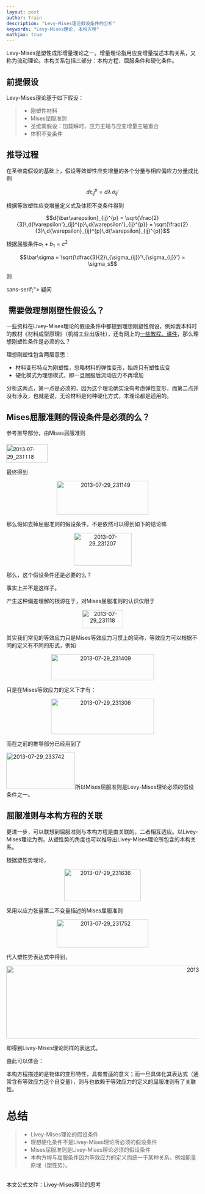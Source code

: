 ```yaml
---
layout: post
author: Train
description: "Levy-Mises理论假设条件的分析"
keywords: "Levy-Mises理论, 本构方程"
mathjax: true
---
```


Levy-Mises是塑性成形增量理论之一。增量理论指用应变增量描述本构关系，又称为流动理论。本构关系包括三部分：本构方程、屈服条件和硬化条件。

## 前提假设

Levy-Mises理论基于如下假设：

> * 刚塑性材料  
> * Mises屈服准则  
> * 圣维南假设：加载瞬时，应力主轴与应变增量主轴重合  
> * 体积不变条件

## 推导过程

在圣维南假设的基础上，假设等效塑性应变增量的各个分量与相应偏应力分量成比例

$$d\varepsilon_{ij}^{p} = d\lambda\,{\sigma_{ij}}'$$

根据等效塑性应变增量定义式及体积不变条件得到

$$d{\bar\varepsilon}_{ij}^{p} = \sqrt{\frac{2}{3}\,d{\varepsilon'}_{ij}^{p}\,d{\varepsilon'}_{ij}^{p}} = \sqrt{\frac{2}{3}\,d{\varepsilon}_{ij}^{p}\,d{\varepsilon}_{ij}^{p}}$$

根据屈服条件$a_1+b_1=c^2$

$$\bar\sigma = \sqrt{\dfrac{3}{2}\,{\sigma_{ij}}'\,{\sigma_{ij}}'} = \sigma_s$$



则



sans-serif;"> 疑问</span></span></h1>
<h2> 需要做理想刚塑性假设么？</h2>
一些资料在Livey-Mises理论的假设条件中都提到理想刚塑性假设，例如我本科时的教材《材料成型原理》（机械工业出版社），还有网上的<a href="http://jpkc.hfut.edu.cn/jpkc2004/2004/cxyn/kejian/shang/ch17_03.htm">一些教程、课件</a>，那么理想刚塑性条件是必须的么？

理想刚塑性包含两层意思：
<ul>
    <li>材料变形特点为刚塑性，忽略材料的弹性变形，始终只有塑性应变</li>
    <li>硬化模式为理想模式，即一旦屈服后流动应力不再增加</li>
</ul>
分析这两点，第一点是必须的，因为这个理论确实没有考虑弹性变形，而第二点并没有涉及，也就是说，无论材料是何种硬化方式，本理论都是适用的。
<h2>Mises屈服准则的假设条件是必须的么？</h2>
参考推导部分，由Mises屈服准则

<span class="Apple-style-span" style="font-family: 'Helvetica Neue', Helvetica, Arial, sans-serif;"><img class="wp-image-542 aligncenter" style="border-style: initial; border-color: initial; margin-top: 0.4em;" src="http://127.0.0.3/wordpress//wp-content/uploads/2013/07/2013-07-29_231118.jpg" alt="2013-07-29_231118" width="108" height="48" /></span>

最终得到
<p style="text-align: center;"><img class=" wp-image-543 aligncenter" style="border-style: initial; border-color: initial;" src="http://127.0.0.3/wordpress//wp-content/uploads/2013/07/2013-07-29_231149-300x110.jpg" alt="2013-07-29_231149" width="240" height="88" /></p>
那么假如去掉屈服准则的假设条件，不是依然可以得到如下的结论嘛
<p style="text-align: center;"><img class="wp-image-544 aligncenter" style="border-style: initial; border-color: initial;" src="http://127.0.0.3/wordpress//wp-content/uploads/2013/07/2013-07-29_231207.jpg" alt="2013-07-29_231207" width="151" height="85" /></p>
那么，这个假设条件还是必要的么？

事实上并不是这样子。

产生这种偏差理解的根源在于，对Mises屈服准则的认识仅限于
<p style="text-align: center;"><img class="aligncenter" style="border-style: initial; border-color: initial;" src="http://127.0.0.3/wordpress//wp-content/uploads/2013/07/2013-07-29_231118.jpg" alt="2013-07-29_231118" width="108" height="48" /></p>
<p style="text-align: left;">其实我们常见的等效应力只是Mises等效应力习惯上的简称，等效应力可以根据不同的定义有不同的形式，例如</p>
<p style="text-align: center;"><img class="wp-image-546 aligncenter" style="border-style: initial; border-color: initial;" src="http://127.0.0.3/wordpress//wp-content/uploads/2013/07/2013-07-29_231409-300x75.jpg" alt="2013-07-29_231409" width="270" height="68" /></p>
<p style="text-align: left;">只是在Mises等效应力的定义下才有：</p>
<p style="text-align: center;"><img class=" wp-image-545 aligncenter" style="border-style: initial; border-color: initial;" src="http://127.0.0.3/wordpress//wp-content/uploads/2013/07/2013-07-29_231306-300x103.jpg" alt="2013-07-29_231306" width="270" height="93" /></p>
<p style="text-align: left;">而在之前的推导部分已经用到了</p>
<p style="text-align: left;"><img class=" wp-image-550 aligncenter" style="border-style: initial; border-color: initial;" src="http://127.0.0.3/wordpress//wp-content/uploads/2013/07/2013-07-29_233742.jpg" alt="2013-07-29_233742" width="180" height="95" />所以Mises屈服准则是Levy-Mises理论必须的假设条件之一。</p>

<h2 style="text-align: left;">屈服准则与本构方程的关联</h2>
<p style="text-align: left;">更进一步，可以联想到屈服准则与本构方程是由关联的，二者相互适应。以Livey-Mises理论为例，从塑性势的角度也可以推导出Livey-Mises理论所包含的本构关系。</p>
<p style="text-align: left;">根据塑性势理论，</p>
<p style="text-align: center;"><img class=" wp-image-547 aligncenter" style="border-style: initial; border-color: initial;" src="http://127.0.0.3/wordpress//wp-content/uploads/2013/07/2013-07-29_231636.jpg" alt="2013-07-29_231636" width="200" height="84" /></p>
<p style="text-align: left;">采用以应力张量第二不变量描述的Mises屈服准则</p>
<p style="text-align: center;"><img class=" wp-image-548 aligncenter" style="border-style: initial; border-color: initial;" src="http://127.0.0.3/wordpress//wp-content/uploads/2013/07/2013-07-29_231752-300x91.jpg" alt="2013-07-29_231752" width="240" height="73" /></p>
<p style="text-align: left;">代入塑性势表达式中得到，</p>
<p style="text-align: center;"><img class="wp-image-549 aligncenter" style="border-style: initial; border-color: initial;" src="http://127.0.0.3/wordpress//wp-content/uploads/2013/07/2013-07-29_232317.jpg" alt="2013-07-29_232317" width="1062" height="190" /></p>
即得到Livey-Mises理论同样的表达式。

由此可以体会：

本构方程描述的是物体的变形特性，具有普适的意义；而一旦具体化其表达式（通常含有等效应力这个自变量），则与也依赖于等效应力的定义的屈服准则有了关联性。
<h1>总结</h1>
<blockquote>
<ul>
    <li>Livey-Mises理论的假设条件</li>
    <li>理想硬化条件不是Livey-Mises理论所必须的假设条件</li>
    <li>Mises屈服准则是Livey-Mises理论必须的假设条件</li>
    <li>本构方程与屈服条件因为等效应力的定义而统一于某种关系，例如能量原理（塑性势）。</li>
</ul>
</blockquote>
&nbsp;
<div class="download">
<div>本文公式文件：Livey-Mises理论的思考</div>
&nbsp;

</div>